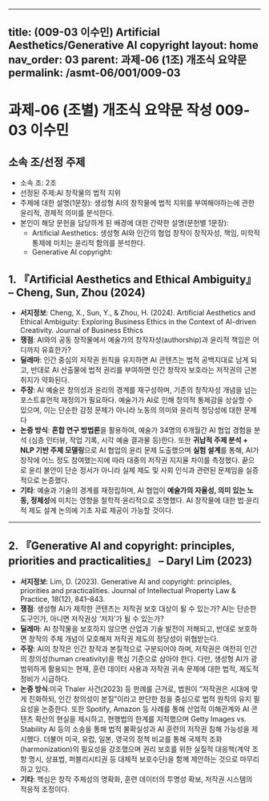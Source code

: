 
---
title: (009-03 이수민) Artificial Aesthetics/Generative AI copyright
layout: home
nav_order: 03
parent: 과제-06 (1조) 개조식 요약문
permalink: /asmt-06/001/009-03
---

# 과제-06 (조별) 개조식 요약문 작성 009-03 이수민 

## 소속 조/선정 주제

- 소속 조: 2조
- 선정된 주제:AI 창작물의 법적 지위 
- 주제에 대한 설명(1문장):  생성형 AI의 창작물에 법적 지위를 부여해야하는에 관한 윤리적, 경제적 의미를 분석한다.
- 본인이 해당 문헌을 담당하게 된 배경에 대한 간략한 설명(문헌별 1문장):  
  - Artificial Aesthetics: 생성형 AI와 인간의 협업 창작이 창작자성, 책임, 미학적 통제에 미치는 윤리적 함의를 분석한다.
  - Generative AI copyright: 

## 1. 『Artificial Aesthetics and Ethical Ambiguity』 – Cheng, Sun, Zhou (2024)

- **서지정보**: Cheng, X., Sun, Y., & Zhou, H. (2024). Artificial Aesthetics and Ethical Ambiguity: Exploring Business Ethics in the Context of AI-driven Creativity. Journal of Business Ethics
- **쟁점**: AI와의 공동 창작물에서 예술가의 창작자성(authorship)과 윤리적 책임은 어디까지 유효한가?  
- **딜레마**: 인간 중심의 저작권 원칙을 유지하면 AI 콘텐츠는 법적 공백지대로 남게 되고, 반대로 AI 산출물에 법적 권리를 부여하면 인간 창작자 보호라는 저작권의 근본 취지가 약화된다.  
- **주장**: AI 예술은 창의성과 윤리의 경계를 재구성하며, 기존의 창작자성 개념을 넘는 포스트휴먼적 재정의가 필요하다.
예술가가 AI로 인해 창의적 통제감을 상실할 수 있으며, 이는 단순한 감정 문제가 아니라 노동의 의미와 윤리적 정당성에 대한 문제다  
- **논증 방식**: **혼합 연구 방법론**을 활용하여, 예술가 34명의 6개월간 AI 협업 경험을 분석 (심층 인터뷰, 작업 기록, 시각 예술 결과물 등)한다. 또한 **귀납적 주제 분석 + NLP 기반 주제 모델링**으로 AI 협업의 윤리 문제 도출했으며 **실험 설계**를 통해, AI가 창작에 어느 정도 참여했는지에 따라 대중의 저작권 지지율 차이를 측정했다. 끝으로 윤리 불안이 단순 정서가 아니라 실제 제도 및 사회 인식과 관련된 문제임을 실증적으로 논증했다. 
- **기타**: 예술과 기술의 경계를 재정립하며, AI 협업이 **예술가의 자율성, 의미 있는 노동, 정체성**에 미치는 영향을 철학적·윤리적으로 조명했다. AI 창작물에 대한 법·윤리적 제도 설계 논의에 기초 자료 제공이 가능할 것이다.
---

## 2. 『Generative AI and copyright: principles, priorities and practicalities』 – Daryl Lim (2023)

- **서지정보**: Lim, D. (2023). Generative AI and copyright: principles, priorities and practicalities. Journal of Intellectual Property Law & Practice, 18(12), 841–843.
- **쟁점**: 생성형 AI가 제작한 콘텐츠는 저작권 보호 대상이 될 수 있는가? AI는 단순한 도구인가, 아니면 저작권상 ‘저자’가 될 수 있는가? 
- **딜레마**: AI 창작물을 보호하지 않으면 산업과 기술 발전이 저해되고, 반대로 보호하면 창작의 주체 개념이 모호해져 저작권 제도의 정당성이 위협받는다. 
- **주장**: AI의 창작은 인간 창작과 본질적으로 구분되어야 하며, 저작권은 여전히 인간의 창의성(human creativity)을 핵심 기준으로 삼아야 한다. 다만, 생성형 AI가 광범위하게 활용되는 현재, 훈련 데이터 사용과 저작권 귀속 문제에 대한 법적, 제도적 정비가 시급하다. 
- **논증 방식**:미국 Thaler 사건(2023) 등 판례를 근거로, 법원이 “저작권은 시대에 맞게 진화하되, 인간 창의성이 본질”이라고 판단한 점을 중심으로 법적 원칙의 유지 필요성을 논증한다. 또한 Spotify, Amazon 등 사례를 통해 산업적 이해관계와 AI 콘텐츠 확산의 현실을 제시하고, 현행법의 한계를 지적했으며 Getty Images vs. Stability AI 등의 소송을 통해 법적 불확실성과 AI 훈련의 저작권 침해 가능성을 제시했다. 더불어 미국, 유럽, 일본, 영국의 정책 비교를 통해 국제적 조화(harmonization)의 필요성을 강조했으며 권리 보호를 위한 실질적 대응책(계약 조항 명시, 상표법, 퍼블리시티권 등 대체적 보호수단)을 함께 제안하는 것으로 마무리하고 있다.
- **기타**: 핵심은 창작 주체성의 명확화, 훈련 데이터의 투명성 확보, 저작권 시스템의 적응적 조정이다.


